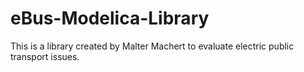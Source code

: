 # eBus-Modelica-Library
This is a library created by Malter Machert to evaluate electric public transport issues. 

